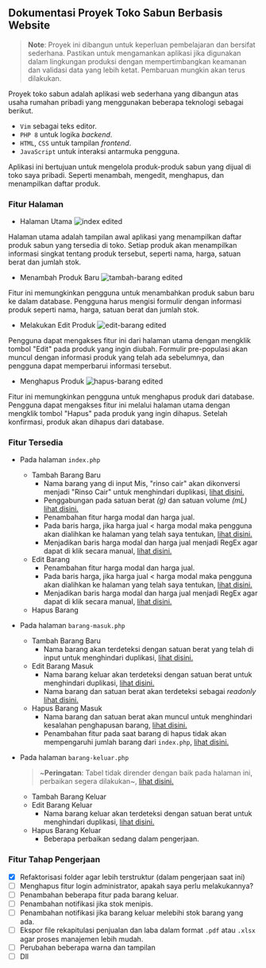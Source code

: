 ## Dokumentasi Proyek Toko Sabun Berbasis Website


> **Note**: Proyek ini dibangun untuk keperluan pembelajaran dan bersifat sederhana. Pastikan untuk mengamankan aplikasi jika digunakan dalam lingkungan produksi dengan mempertimbangkan keamanan dan validasi data yang lebih ketat. Pembaruan mungkin akan terus dilakukan.

Proyek toko sabun adalah aplikasi web sederhana yang dibangun atas usaha rumahan pribadi yang menggunakan beberapa teknologi sebagai berikut.
- `Vim` sebagai teks editor.
- `PHP 8` untuk logika _backend_.
- `HTML`, `CSS` untuk tampilan _frontend_.
- `JavaScript` untuk interaksi antarmuka pengguna.

Aplikasi ini bertujuan untuk mengelola produk-produk sabun yang dijual di toko saya pribadi. Seperti menambah, mengedit, menghapus, dan menampilkan daftar produk.


### Fitur Halaman

- Halaman Utama
  ![index edited](https://github.com/sukalaper/fundamental-pemrograman/assets/65320033/61262a0c-140b-426e-821a-87eabfbbcc92)

Halaman utama adalah tampilan awal aplikasi yang menampilkan daftar produk sabun yang tersedia di toko. Setiap produk akan menampilkan informasi singkat tentang produk tersebut, seperti nama, harga, satuan berat dan jumlah stok.


- Menambah Produk Baru
![tambah-barang edited](https://github.com/sukalaper/fundamental-pemrograman/assets/65320033/af0306c6-e909-4e30-9edf-7c742057aaf3)

Fitur ini memungkinkan pengguna untuk menambahkan produk sabun baru ke dalam database. Pengguna harus mengisi formulir dengan informasi produk seperti nama, harga, satuan berat dan jumlah stok.

 
- Melakukan Edit Produk
![edit-barang edited](https://github.com/sukalaper/fundamental-pemrograman/assets/65320033/96107ec1-d20a-4e2d-b92a-144889bee961)

Pengguna dapat mengakses fitur ini dari halaman utama dengan mengklik tombol "Edit" pada produk yang ingin diubah. Formulir pre-populasi akan muncul dengan informasi produk yang telah ada sebelumnya, dan pengguna dapat memperbarui informasi tersebut.


- Menghapus Produk
  ![hapus-barang edited](https://github.com/sukalaper/fundamental-pemrograman/assets/65320033/3fd6c42f-001c-4802-a56a-ee732a17be69)

Fitur ini memungkinkan pengguna untuk menghapus produk dari database. Pengguna dapat mengakses fitur ini melalui halaman utama dengan mengklik tombol "Hapus" pada produk yang ingin dihapus. Setelah konfirmasi, produk akan dihapus dari database.


### Fitur Tersedia
- Pada halaman `index.php`
  - Tambah Barang Baru
    - Nama barang yang di input Mis, "rinso cair" akan dikonversi menjadi "Rinso Cair" untuk menghindari duplikasi, [lihat disini.](https://github.com/sukalaper/fundamental-pemrograman/blob/8a113857352cbbac5723156122a765a6b7970044/Fullstack/Web-app/Stok-Barang-Sabun-app/function.php#L35)
    - Penggabungan pada satuan berat _(g)_ dan satuan volume _(mL)_ [lihat disini.](https://www.freedomsiana.id/1-gram-berapa-ml-mililiter-jawaban/)
    - Penambahan fitur harga modal dan harga jual.
    - Pada baris harga, jika harga jual < harga modal maka pengguna akan dialihkan ke halaman yang telah saya tentukan, [lihat disini.](https://github.com/sukalaper/fundamental-pemrograman/blob/8a113857352cbbac5723156122a765a6b7970044/Fullstack/Web-app/Stok-Barang-Sabun-app/function.php#L41)
    - Menjadikan baris harga modal dan harga jual menjadi RegEx agar dapat di klik secara manual, [lihat disini.](https://github.com/sukalaper/fundamental-pemrograman/blob/8a113857352cbbac5723156122a765a6b7970044/Fullstack/Web-app/Stok-Barang-Sabun-app/index.php#L226C63-L226C86)
  -  Edit Barang 
      - Penambahan fitur harga modal dan harga jual.
      - Pada baris harga, jika harga jual < harga modal maka pengguna akan dialihkan ke halaman yang telah saya tentukan, [lihat disini.](https://github.com/sukalaper/fundamental-pemrograman/blob/8a113857352cbbac5723156122a765a6b7970044/Fullstack/Web-app/Stok-Barang-Sabun-app/function.php#L41)
      - Menjadikan baris harga modal dan harga jual menjadi RegEx agar dapat di klik secara manual, [lihat disini.](https://github.com/sukalaper/fundamental-pemrograman/blob/8a113857352cbbac5723156122a765a6b7970044/Fullstack/Web-app/Stok-Barang-Sabun-app/index.php#L226C63-L226C86)
  - Hapus Barang

- Pada halaman `barang-masuk.php`
  - Tambah Barang Baru
    - Nama barang akan terdeteksi dengan satuan berat yang telah di input untuk menghindari duplikasi, [lihat disini.](https://github.com/sukalaper/fundamental-pemrograman/blob/8e6622261d38a9d843c9385cebfd8ad8180b9b2b/Fullstack/Web-app/Stok-Barang-Sabun-app/barang-masuk.php#L187)
  - Edit Barang Masuk
    - Nama barang keluar akan terdeteksi dengan satuan berat untuk menghindari duplikasi, [lihat disini.](https://github.com/sukalaper/fundamental-pemrograman/blob/2f899d90e9e5f7586ab2bf536eacee86e0310eba/Fullstack/Web-app/Stok-Barang-Sabun-app/barang-masuk.php#L190)
    - Nama barang dan satuan berat akan terdeteksi sebagai _readonly_ [lihat disini.](https://github.com/sukalaper/fundamental-pemrograman/blob/2f899d90e9e5f7586ab2bf536eacee86e0310eba/Fullstack/Web-app/Stok-Barang-Sabun-app/barang-masuk.php#L220)
  - Hapus Barang Masuk
    - Nama barang dan satuan berat akan muncul untuk menghindari kesalahan penghapusan barang, [lihat disini.](https://github.com/sukalaper/fundamental-pemrograman/blob/2f899d90e9e5f7586ab2bf536eacee86e0310eba/Fullstack/Web-app/Stok-Barang-Sabun-app/barang-masuk.php#L241)
    - Penambahan fitur pada saat barang di hapus tidak akan mempengaruhi jumlah barang dari `index.php`, [lihat disini.](https://github.com/sukalaper/fundamental-pemrograman/blob/2f899d90e9e5f7586ab2bf536eacee86e0310eba/Fullstack/Web-app/Stok-Barang-Sabun-app/function.php#L139)

- Pada halaman `barang-keluar.php`
  > ~**Peringatan**: Tabel tidak dirender dengan baik pada halaman ini, perbaikan segera dilakukan~, [lihat disini.](https://github.com/sukalaper/fundamental-pemrograman/commit/4ca1262e93c435bfbaa4f89354eb8bc5a3c809f4)
  - Tambah Barang Keluar
  - Edit Barang Keluar
    - Nama barang keluar akan terdeteksi dengan satuan berat untuk menghindari duplikasi, [lihat disini.](https://github.com/sukalaper/fundamental-pemrograman/blob/2f899d90e9e5f7586ab2bf536eacee86e0310eba/Fullstack/Web-app/Stok-Barang-Sabun-app/barang-keluar.php#L186)
  - Hapus Barang Keluar
    - Beberapa perbaikan sedang dalam pengerjaan.
    
### Fitur Tahap Pengerjaan

- [x] Refaktorisasi folder agar lebih terstruktur (dalam pengerjaan saat ini)
- [ ] Menghapus fitur login administrator, apakah saya perlu melakukannya?
- [ ] Penambahan beberapa fitur pada barang keluar.
- [ ] Penambahan notifikasi jika stok menipis.
- [ ] Penambahan notifikasi jika barang keluar melebihi stok barang yang ada.
- [ ] Ekspor file rekapitulasi penjualan dan laba dalam format ```.pdf``` atau ```.xlsx``` agar proses manajemen lebih mudah.
- [ ] Perubahan beberapa warna dan tampilan
- [ ] Dll
